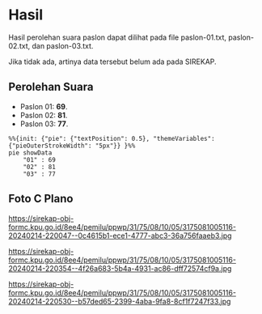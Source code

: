 # Hasil

Hasil perolehan suara paslon dapat dilihat pada file paslon-01.txt, paslon-02.txt, dan paslon-03.txt.

Jika tidak ada, artinya data tersebut belum ada pada SIREKAP.

## Perolehan Suara

 * Paslon 01: **69**.
 * Paslon 02: **81**.
 * Paslon 03: **77**.

```mermaid
%%{init: {"pie": {"textPosition": 0.5}, "themeVariables": {"pieOuterStrokeWidth": "5px"}} }%%
pie showData
    "01" : 69
    "02" : 81
    "03" : 77
```
## Foto C Plano

https://sirekap-obj-formc.kpu.go.id/8ee4/pemilu/ppwp/31/75/08/10/05/3175081005116-20240214-220047--0c4615b1-ece1-4777-abc3-36a756faaeb3.jpg

https://sirekap-obj-formc.kpu.go.id/8ee4/pemilu/ppwp/31/75/08/10/05/3175081005116-20240214-220354--4f26a683-5b4a-4931-ac86-dff72574cf9a.jpg

https://sirekap-obj-formc.kpu.go.id/8ee4/pemilu/ppwp/31/75/08/10/05/3175081005116-20240214-220530--b57ded65-2399-4aba-9fa8-8cf1f7247f33.jpg

